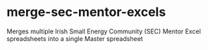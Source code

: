 # merge-sec-mentor-excels
Merges multiple Irish Small Energy Community (SEC) Mentor Excel spreadsheets into a single Master spreadsheet

